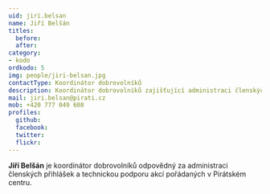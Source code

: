 ```yaml
---
uid: jiri.belsan
name: Jiří Belšán
titles:
  before: 
  after:
category: 
- kodo
ordkodo: 5
img: people/jiri-belsan.jpg
contactType: Koordinátor dobrovolníků
description: Koordinátor dobrovolníků zajišťující administraci členských přihlášek a technickou podporu akcí
mail: jiri.belsan@pirati.cz
mob: +420 777 049 608
profiles:
  github:       
  facebook: 
  twitter: 		  
  flickr:		  
---
```


**Jiří Belšán** je koordinátor dobrovolníků odpovědný za administraci členských přihlášek a technickou podporu akcí pořádaných v Pirátském centru.



